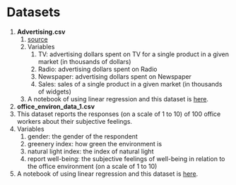 # Datasets

1. **Advertising.csv**
   1. [source](https://raw.githubusercontent.com/justmarkham/scikit-learn-videos/master/data/Advertising.csv)
   2. Variables
      1. TV: advertising dollars spent on TV for a single product in a given market (in thousands of dollars)
      2. Radio: advertising dollars spent on Radio
      3. Newspaper: advertising dollars spent on Newspaper
      4. Sales: sales of a single product in a given market (in thousands of widgets)
   3. A notebook of using linear regression and this dataset is [here](https://github.com/justmarkham/DAT4/blob/master/notebooks/08_linear_regression.ipynb).
2.  **office_environ_data_1.csv**
   1. This dataset reports the responses (on a scale of 1 to 10) of 100 office workers about their subjective feelings.
   2. Variables
      1. gender: the gender of the respondent
      2. greenery index: how green the environment is
      3. natural light index: the index of natural light
      4. report well-being: the subjective feelings of well-being in relation to the office environment (on a scale of 1 to 10)
   3. A notebook of using linear regression and this dataset is [here](https://github.com/huanfachen/QM_2021/blob/main/practicals/Practical-03-Measuring-relationship.ipynb).